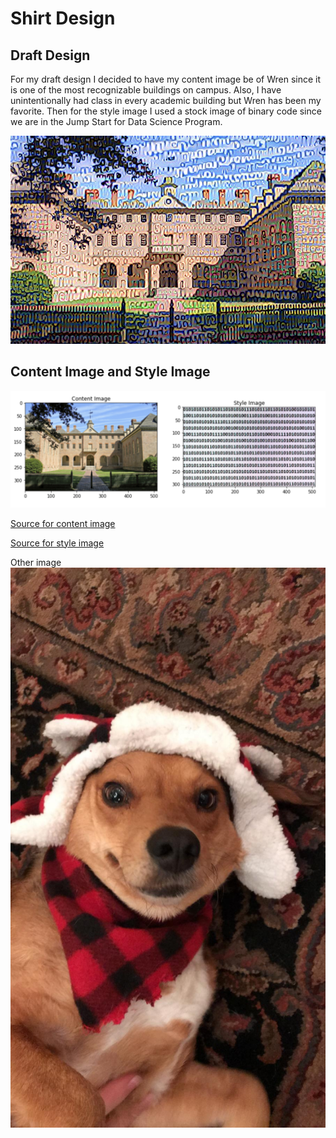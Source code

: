 # Shirt Design

## Draft Design
For my draft design I decided to have my content image be of Wren since it is one of the most recognizable buildings on campus. Also, I have unintentionally had class in every academic building but Wren has been my favorite. Then for the style image I used a stock image of binary code since we are in the Jump Start for Data Science Program.

![](DATA310Project_final.png)


## Content Image and Style Image
![](DATA310Project_individual.png)

[Source for content image](https://www.wm.edu/about/visiting/campusmap/location/photos/171.jpg)

[Source for style image](https://technologymoon.com/wp-content/uploads/2020/02/Canva-Binary-code.jpg)












Other image
![](Nugget.jpg)
